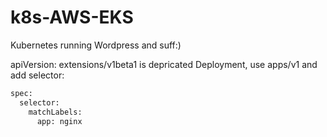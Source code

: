 # k8s-AWS-EKS

Kubernetes running Wordpress and suff:)

apiVersion: extensions/v1beta1 is depricated Deployment, use apps/v1 and add selector:

```bash
spec:
  selector:
    matchLabels:
      app: nginx  
```
